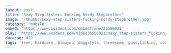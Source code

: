 ```yaml
---
layout: post
title: "Sexy Step-Sisters Fucking Nerdy Stepbrother"
image: '/thumbs/sexy-step-sisters-fucking-nerdy-stepbrother.jpg'
category: 'mobile'
embed: 'https://www.xvideos.com/embedframe/36586021'
play: 'https://www.xvideos.com/video36586021/sexy_step-sisters_fucking_nerdy_stepbrother'
duracao: 479
tags: 'teen, hardcore, blowjob, doggstyle, threesome, pussylicking, cowgirl, teens, 3some, reverse, stepsister, stepbrother, riley-reid, melissa-moore'
---
```

